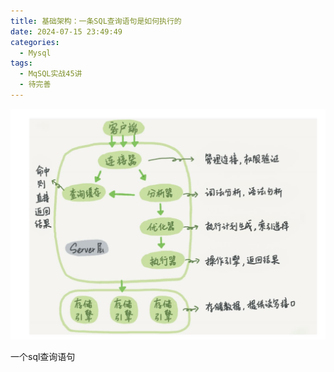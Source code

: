 ```yaml
---
title: 基础架构：一条SQL查询语句是如何执行的
date: 2024-07-15 23:49:49
categories:
  - Mysql
tags:
  - MqSQL实战45讲
  - 待完善
---
```


![1](img/mysql45/1.png)

一个sql查询语句

